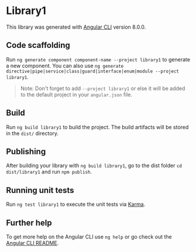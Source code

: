 # Library1

This library was generated with [Angular CLI](https://github.com/angular/angular-cli) version 8.0.0.

## Code scaffolding

Run `ng generate component component-name --project library1` to generate a new component. You can also use `ng generate directive|pipe|service|class|guard|interface|enum|module --project library1`.
> Note: Don't forget to add `--project library1` or else it will be added to the default project in your `angular.json` file. 

## Build

Run `ng build library1` to build the project. The build artifacts will be stored in the `dist/` directory.

## Publishing

After building your library with `ng build library1`, go to the dist folder `cd dist/library1` and run `npm publish`.

## Running unit tests

Run `ng test library1` to execute the unit tests via [Karma](https://karma-runner.github.io).

## Further help

To get more help on the Angular CLI use `ng help` or go check out the [Angular CLI README](https://github.com/angular/angular-cli/blob/master/README.md).
